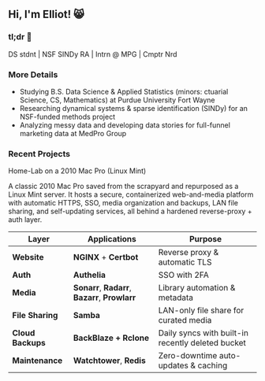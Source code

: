 ## Hi, I'm Elliot! 😸

### tl;dr 🥱

DS stdnt | NSF SINDy RA | Intrn @ MPG | Cmptr Nrd

### More Details

- Studying B.S. Data Science & Applied Statistics (minors: ctuarial Science, CS, Mathematics) at Purdue University Fort Wayne
- Researching dynamical systems & sparse identification (SINDy) for an NSF-funded methods project
- Analyzing messy data and developing data stories for full-funnel marketing data at MedPro Group

### Recent Projects

Home-Lab on a 2010 Mac Pro (Linux Mint)

A classic 2010 Mac Pro saved from the scrapyard and repurposed as a Linux Mint server. It hosts a secure, containerized web-and-media platform with automatic HTTPS, SSO, media organization and backups, LAN file sharing, and self-updating services, all behind a hardened reverse-proxy + auth layer.

| Layer | Applications | Purpose |
|-------|------------|---------|
| **Website**   | **NGINX** + **Certbot** | Reverse proxy & automatic TLS |
| **Auth**   | **Authelia** | SSO with 2FA |
| **Media**  | **Sonarr**, **Radarr**, **Bazarr**, **Prowlarr** | Library automation & metadata |
| **File Sharing**| **Samba** | LAN-only file share for curated media |
| **Cloud Backups**| **BackBlaze + Rclone** | Daily syncs with built-in recently deleted bucket |
| **Maintenance**    | **Watchtower**, **Redis** | Zero-downtime auto-updates & caching |
